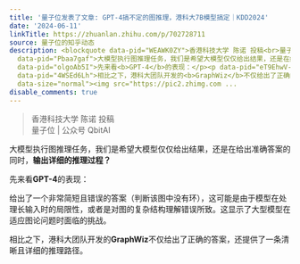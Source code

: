 ```yaml
---
title: '量子位发表了文章: GPT-4搞不定的图推理，港科大7B模型搞定｜KDD2024'
date: '2024-06-11'
linkTitle: https://zhuanlan.zhihu.com/p/702728711
source: 量子位的知乎动态
description: <blockquote data-pid="WEAWK0ZY">香港科技大学 陈诺 投稿<br>量子位 | 公众号 QbitAI</blockquote><p
  data-pid="Pbaa7gaf">大模型执行图推理任务，我们是希望大模型仅仅给出结果，还是在给出准确答案的同时，<b>输出详细的推理过程？</b></p><p
  data-pid="olgoAb5I">先来看<b>GPT-4</b>的表现：</p><p data-pid="eT9EhwV-">给出了一个非常简短且错误的答案（判断该图中没有环），这可能是由于模型在处理长输入时的局限性，或者是对图的复杂结构理解错误所致。这显示了大型模型在适应图论问题时面临的挑战。</p><p
  data-pid="4WSEd6Lh">相比之下，港科大团队开发的<b>GraphWiz</b>不仅给出了正确的答案，还提供了一条清晰且详细的推理路径。</p><figure
  data-size="normal"><img src="https://pic2.zhimg.com ...
disable_comments: true
---
```

<blockquote data-pid="WEAWK0ZY">香港科技大学 陈诺 投稿<br>量子位 | 公众号 QbitAI</blockquote><p data-pid="Pbaa7gaf">大模型执行图推理任务，我们是希望大模型仅仅给出结果，还是在给出准确答案的同时，<b>输出详细的推理过程？</b></p><p data-pid="olgoAb5I">先来看<b>GPT-4</b>的表现：</p><p data-pid="eT9EhwV-">给出了一个非常简短且错误的答案（判断该图中没有环），这可能是由于模型在处理长输入时的局限性，或者是对图的复杂结构理解错误所致。这显示了大型模型在适应图论问题时面临的挑战。</p><p data-pid="4WSEd6Lh">相比之下，港科大团队开发的<b>GraphWiz</b>不仅给出了正确的答案，还提供了一条清晰且详细的推理路径。</p><figure data-size="normal"><img src="https://pic2.zhimg.com ...